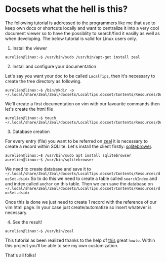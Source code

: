 # Docsets what the hell is this?

The following tutorial is addressed to the programmers like me that use to keep own docs or shortcuts locally
and want to centralize it into a very cool document viewer so to have the possiblity to search/find it easilly as
well as when developing. The below tutorial is valid for Linux users only.

 
1. Install the viewer


```
aurelien@linux:~$ /usr/bin/sudo /usr/bin/apt-get install zeal
```

2. Install and configure your documentation 

Let's say you want your doc to be called `LocalTips`, then it's necessary to create the tree directory as following.

```
aurelien@linux:~$ /bin/mkdir -p ~/.local/share/Zeal/Zeal/docsets/LocalTips.docset/Contents/Resources/Documents
```

We'll create a first documentation on vim with our favourite commands then let's create the html file

```
aurelien@linux:~$ touch ~/.local/share/Zeal/Zeal/docsets/LocalTips.docset/Contents/Resources/Documents/vim.html
```

3. Database creation

For every entry (file) you want to be referred on [zeal](https://zealdocs.org/) it is necessary to create a record within SQLlite. Let's install the client firstly: [sqlitebrower](http://sqlitebrowser.org/).
 
```
aurelien@linux:~$ /usr/bin/sudo apt install sqlitebrowser
aurelien@linux:~$ /usr/bin/sqlitebrowser
```

We need to create database and save it to `~/.local/share/Zeal/Zeal/docsets/LocalTips.docset/Contents/Resources/docSet.dsidx`
So to do this we need to create a table called `searchIndex` and and index called `anchor` on this table.
Then we can save the database on `~/.local/share/Zeal/Zeal/docsets/LocalTips.docset/Contents/Resources/docSet.dsidx`


Once this is done we just need to create 1 record with the reference of our vim html page.
In your case just create/automatize so insert whatever is necessary. 

4. See the result!

`aurelien@linux:~$ /usr/bin/zeal`

This tutorial as been realized thanks to the help of [this](https://kapeli.com/docsets#dashDocset) great `howto`.
Within this project you'll be able to see my own customization.

That's all folks! 
